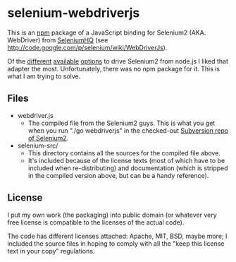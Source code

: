 # selenium-webdriverjs

This is an [npm](http://npmjs.org/) package of a JavaScript binding for Selenium2 (AKA. WebDriver) from [SeleniumHQ](http://seleniumhq.org/) (see http://code.google.com/p/selenium/wiki/WebDriverJs).

Of the [different](https://github.com/admc/wd/) [available](https://github.com/Camme/webdriverjs/) [options](https://github.com/LearnBoost/soda) to drive Selenium2 from node.js I liked that adapter the most. Unfortunately, there was no npm package for it. This is what I am trying to solve.

## Files

* webdriver.js
  * The compiled file from the Selenium2 guys. This is what you get when you run "./go webdriverjs" in the checked-out [Subversion repo of Selenium2](http://code.google.com/p/selenium/source/checkout).
* selenium-src/
  * This directory contains all the sources for the compiled file above.
  * It's included because of the license texts (most of which have to be included when re-distributing) and documentation (which is stripped in the compiled version above, but can be a handy reference).

## License

I put my own work (the packaging) into public domain (or whatever very free license is compatible to the licenses of the actual code).

The code has different licenses attached: Apache, MIT, BSD, maybe more; I included the source files in hoping to comply with all the "keep this license text in your copy" regulations.

